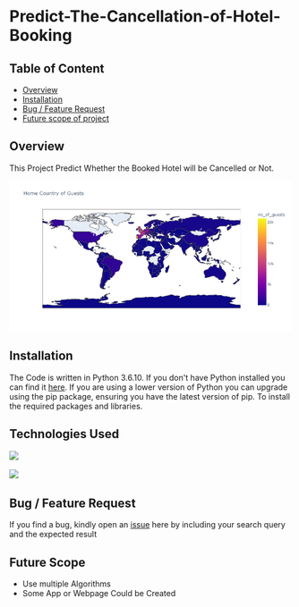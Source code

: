 # Predict-The-Cancellation-of-Hotel-Booking

## Table of Content
  * [Overview](#overview)
  * [Installation](#installation)
  * [Bug / Feature Request](#bug---feature-request)
  * [Future scope of project](#future-scope)


## Overview
This Project Predict Whether the Booked Hotel will be Cancelled or Not.

![](Images/Image1.png)

## Installation
The Code is written in Python 3.6.10. If you don't have Python installed you can find it [here](https://www.python.org/downloads/). If you are using a lower version of Python you can upgrade using the pip package, ensuring you have the latest version of pip. To install the required packages and libraries.

## Technologies Used

![](https://forthebadge.com/images/badges/made-with-python.svg)

[<img target="_blank" src="https://scikit-learn.org/stable/_static/scikit-learn-logo-small.png" width=200>](https://scikit-learn.org/stable/) 


## Bug / Feature Request

If you find a bug, kindly open an [issue](https://github.com/rahulkanojiya/Flight-Fare-Prediction/issues) here by including your search query and the expected result

## Future Scope

* Use multiple Algorithms
* Some App or Webpage Could be Created
